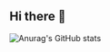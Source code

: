 ## Hi there 👋

![Anurag's GitHub stats](https://github-readme-stats.vercel.app/api?username=leehh0221&show_icons=true&theme=radical)
<!--
**leehh0221/leehh0221** is a ✨ _special_ ✨ repository because its `README.md` (this file) appears on your GitHub profile.

Here are some ideas to get you started:

- 🔭 I’m currently working on ...
- 🌱 I’m currently learning ...
- 👯 I’m looking to collaborate on ...
- 🤔 I’m looking for help with ...
- 💬 Ask me about ...
- 📫 How to reach me: ...
- 😄 Pronouns: ...
- ⚡ Fun fact: ...
-->

